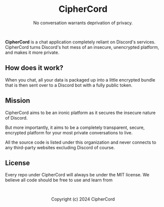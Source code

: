 <div align='center'>

# CipherCord

No conversation warrants deprivation of privacy.

</div>
<br>

**CipherCord** is a chat application completely reliant on Discord's services. CipherCord turns Discord's hot mess of an insecure, unencrypted platform, and makes it more private.

## How does it work?

When you chat, all your data is packaged up into a little encrypted bundle that is then sent over to a Discord bot with a fully public token.

## Mission

CipherCord aims to be an ironic platform as it secures the insecure nature of Discord.

But more importantly, it aims to be a completely transparent, secure, encrypted platform for your most private conversations to live.

All the source code is listed under this organization and never connects to any third-party websites excluding Discord of course.

## License

Every repo under CipherCord will always be under the MIT license. We believe all code should be free to use and learn from

<br>

<div align='center'>

Copyright (c) 2024 CipherCord

</div>
